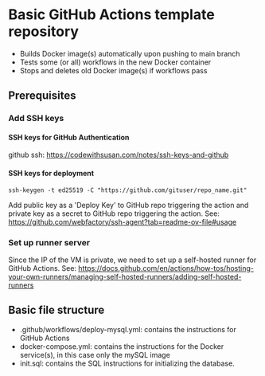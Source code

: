 # Basic GitHub Actions template repository
- Builds Docker image(s) automatically upon pushing to main branch
- Tests some (or all) workflows in the new Docker container
- Stops and deletes old Docker image(s) if workflows pass

## Prerequisites
### Add SSH keys
#### SSH keys for GitHub Authentication
github ssh: https://codewithsusan.com/notes/ssh-keys-and-github

#### SSH keys for deployment
~~~
ssh-keygen -t ed25519 -C "https://github.com/gituser/repo_name.git"
~~~
Add public key as a 'Deploy Key' to GitHub repo triggering the action and private key as a secret to GitHub repo triggering the action.
See: https://github.com/webfactory/ssh-agent?tab=readme-ov-file#usage

### Set up runner server
Since the IP of the VM is private, we need to set up a self-hosted runner for GitHub Actions.
See: https://docs.github.com/en/actions/how-tos/hosting-your-own-runners/managing-self-hosted-runners/adding-self-hosted-runners

## Basic file structure
- .github/workflows/deploy-mysql.yml: contains the instructions for GitHub Actions
- docker-compose.yml: contains the instructions for the Docker service(s), in this case only the mySQL image
- init.sql: contains the SQL instructions for initializing the database. 

